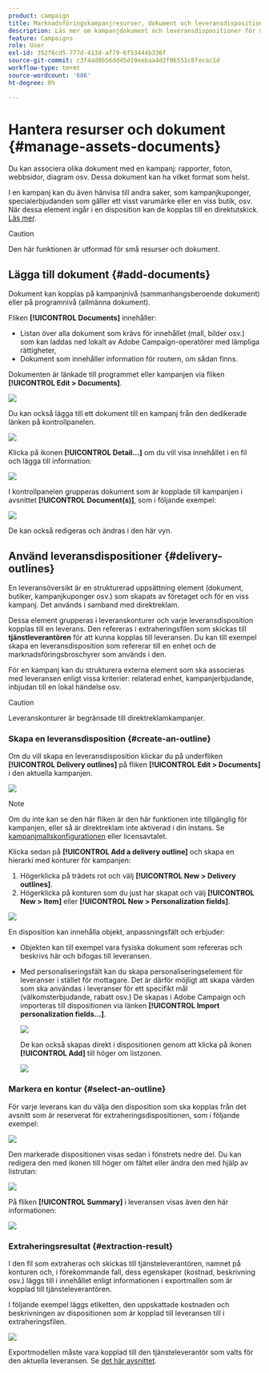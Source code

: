 ```yaml
---
product: campaign
title: Marknadsföringskampanjresurser, dokument och leveransdispositioner
description: Läs mer om kampanjdokument och leveransdispositioner för marknadsföring
feature: Campaigns
role: User
exl-id: 352f6cd5-777d-413d-af79-6f53444b336f
source-git-commit: c3f4ad0b56dd45d19eebaa4d2f06551c8fecac1d
workflow-type: tm+mt
source-wordcount: '686'
ht-degree: 0%

---
```


# Hantera resurser och dokument {#manage-assets-documents}

Du kan associera olika dokument med en kampanj: rapporter, foton, webbsidor, diagram osv. Dessa dokument kan ha vilket format som helst.

I en kampanj kan du även hänvisa till andra saker, som kampanjkuponger, specialerbjudanden som gäller ett visst varumärke eller en viss butik, osv. När dessa element ingår i en disposition kan de kopplas till en direktutskick. [Läs mer](#associating-and-structuring-resources-linked-via-a-delivery-outline).


>[!CAUTION]
>
>Den här funktionen är utformad för små resurser och dokument.

<!--
>[!NOTE]
>
>If you are using Campaign Marketing Resource Management module, you can also manage a library of marketing resources that are available for several users for collaborative work. [Learn more](../../mrm/using/managing-marketing-resources.md).
-->

## Lägga till dokument {#add-documents}

Dokument kan kopplas på kampanjnivå (sammanhangsberoende dokument) eller på programnivå (allmänna dokument).

Fliken **[!UICONTROL Documents]** innehåller:

* Listan över alla dokument som krävs för innehållet (mall, bilder osv.) som kan laddas ned lokalt av Adobe Campaign-operatörer med lämpliga rättigheter,
* Dokument som innehåller information för routern, om sådan finns.

Dokumenten är länkade till programmet eller kampanjen via fliken **[!UICONTROL Edit > Documents]**.

![](assets/op_add_document.png)

Du kan också lägga till ett dokument till en kampanj från den dedikerade länken på kontrollpanelen.

![](assets/add_a_document_in_op.png)

Klicka på ikonen **[!UICONTROL Detail...]** om du vill visa innehållet i en fil och lägga till information:

![](assets/add_document_details.png)

I kontrollpanelen grupperas dokument som är kopplade till kampanjen i avsnittet **[!UICONTROL Document(s)]**, som i följande exempel:

![](assets/edit_documents.png)

De kan också redigeras och ändras i den här vyn.

## Använd leveransdispositioner {#delivery-outlines}

En leveransöversikt är en strukturerad uppsättning element (dokument, butiker, kampanjkuponger osv.) som skapats av företaget och för en viss kampanj. Det används i samband med direktreklam.

Dessa element grupperas i leveranskonturer och varje leveransdisposition kopplas till en leverans. Den refereras i extraheringsfilen som skickas till **tjänstleverantören** för att kunna kopplas till leveransen. Du kan till exempel skapa en leveransdisposition som refererar till en enhet och de marknadsföringsbroschyrer som används i den.

För en kampanj kan du strukturera externa element som ska associeras med leveransen enligt vissa kriterier: relaterad enhet, kampanjerbjudande, inbjudan till en lokal händelse osv.

>[!CAUTION]
>
>Leveranskonturer är begränsade till direktreklamkampanjer.

### Skapa en leveransdisposition {#create-an-outline}

Om du vill skapa en leveransdisposition klickar du på underfliken **[!UICONTROL Delivery outlines]** på fliken **[!UICONTROL Edit > Documents]** i den aktuella kampanjen.

![](assets/add-a-delivery-outline.png)


>[!NOTE]
>
>Om du inte kan se den här fliken är den här funktionen inte tillgänglig för kampanjen, eller så är direktreklam inte aktiverad i din instans. Se [kampanjmallskonfigurationen](marketing-campaign-templates.md#campaign-templates) eller licensavtalet.

Klicka sedan på **[!UICONTROL Add a delivery outline]** och skapa en hierarki med konturer för kampanjen:

1. Högerklicka på trädets rot och välj **[!UICONTROL New > Delivery outlines]**.
1. Högerklicka på konturen som du just har skapat och välj **[!UICONTROL New > Item]** eller **[!UICONTROL New > Personalization fields]**.

![](assets/del-outline-add-new-item.png)

En disposition kan innehålla objekt, anpassningsfält och erbjuder:

* Objekten kan till exempel vara fysiska dokument som refereras och beskrivs här och bifogas till leveransen.
* Med personaliseringsfält kan du skapa personaliseringselement för leveranser i stället för mottagare. Det är därför möjligt att skapa värden som ska användas i leveranser för ett specifikt mål (välkomsterbjudande, rabatt osv.) De skapas i Adobe Campaign och importeras till dispositionen via länken **[!UICONTROL Import personalization fields...]**.

  ![](assets/del-outline-perso-field.png)

  De kan också skapas direkt i dispositionen genom att klicka på ikonen **[!UICONTROL Add]** till höger om listzonen.

  ![](assets/add-del-outline-button.png)


### Markera en kontur {#select-an-outline}

För varje leverans kan du välja den disposition som ska kopplas från det avsnitt som är reserverat för extraheringsdispositionen, som i följande exempel:

![](assets/select-delivery-outline.png)

Den markerade dispositionen visas sedan i fönstrets nedre del. Du kan redigera den med ikonen till höger om fältet eller ändra den med hjälp av listrutan:

![](assets/delivery-outline-selected.png)

På fliken **[!UICONTROL Summary]** i leveransen visas även den här informationen:

![](assets/delivery-outline-in-dashboard.png)

### Extraheringsresultat {#extraction-result}

I den fil som extraheras och skickas till tjänsteleverantören, namnet på konturen och, i förekommande fall, dess egenskaper (kostnad, beskrivning osv.) läggs till i innehållet enligt informationen i exportmallen som är kopplad till tjänsteleverantören.

I följande exempel läggs etiketten, den uppskattade kostnaden och beskrivningen av dispositionen som är kopplad till leveransen till i extraheringsfilen.

![](assets/campaign-export-template.png)

Exportmodellen måste vara kopplad till den tjänsteleverantör som valts för den aktuella leveransen. Se [det här avsnittet](providers-stocks-and-budgets.md#creating-service-providers-and-their-cost-structures).

